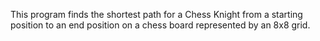 This program finds the shortest path for a Chess Knight from a starting position to an end position on a chess board represented by an 8x8 grid.
 